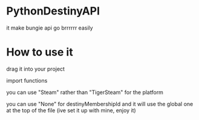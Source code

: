 # PythonDestinyAPI
it make bungie api go brrrrrr easily


# How to use it
drag it into your project

import functions

you can use "Steam" rather than "TigerSteam" for the platform

you can use "None" for destinyMembershipId and it will use the global one at the top of the file (ive set it up with mine, enjoy it)
